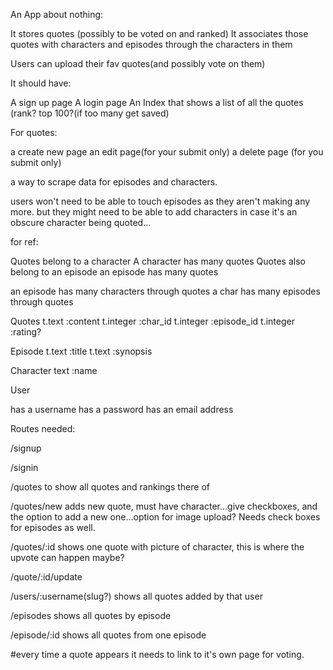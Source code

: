 An App about nothing:

It stores quotes (possibly to be voted on and ranked)
It associates those quotes with characters and episodes through the characters in them

Users can upload their fav quotes(and possibly vote on them)

It should have:

A sign up page
A login page
An Index that shows a list of all the quotes (rank? top 100?(if too many get saved)


For quotes: 

a create new page
an edit page(for your submit only)
a delete page (for you submit only)


a way to scrape data for episodes and characters.

users won't need to be able to touch episodes as they aren't making any more.
but they might need to be able to add characters in case it's an obscure character being quoted...

for ref:

Quotes belong to a character
A character has many quotes
Quotes also belong to an episode
an episode has many quotes

an episode has many characters through quotes
a char has many episodes through quotes


Quotes
t.text :content
t.integer :char_id
t.integer :episode_id
t.integer :rating?

Episode
t.text :title
t.text :synopsis

Character
text :name

User

has a username
has a password
has an email address


Routes needed:

/signup

/signin

/quotes to show all quotes and rankings there of

/quotes/new  adds new quote, must have character...give checkboxes, and the option to add a new one...option for image upload?  Needs check boxes for episodes as well.

/quotes/:id shows one quote with picture of character, this is where the upvote can happen maybe?

/quote/:id/update

/users/:username(slug?) shows all quotes added by that user

/episodes shows all quotes by episode

/episode/:id shows all quotes from one episode

#every time a quote appears it needs to link to it's own page for voting.





